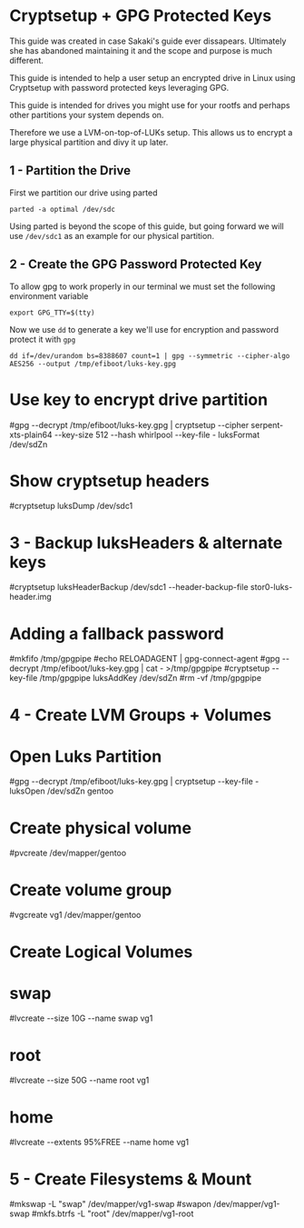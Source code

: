 # Cryptsetup + GPG Protected Keys

This guide was created in case Sakaki's guide ever dissapears. Ultimately she has abandoned maintaining it and the scope and purpose is much different.

This guide is intended to help a user setup an encrypted drive in Linux using Cryptsetup with password protected keys leveraging GPG.

This guide is intended for drives you might use for your rootfs and perhaps other partitions your system depends on. 

Therefore we use a LVM-on-top-of-LUKs setup. This allows us to encrypt a large physical partition and divy it up later.


## 1 - Partition the Drive

First we partition our drive using parted

`parted -a optimal /dev/sdc`

Using parted is beyond the scope of this guide, but going forward we will use `/dev/sdc1` as an example for our physical partition.

## 2 - Create the GPG Password Protected Key

To allow gpg to work properly in our terminal we must set the following environment variable

`export GPG_TTY=$(tty)`

Now we use `dd` to generate a key we'll use for encryption and password protect it with `gpg`

`dd if=/dev/urandom bs=8388607 count=1 | gpg --symmetric --cipher-algo AES256 --output /tmp/efiboot/luks-key.gpg`

# Use key to encrypt drive partition
#gpg --decrypt /tmp/efiboot/luks-key.gpg | cryptsetup --cipher serpent-xts-plain64 --key-size 512 --hash whirlpool --key-file - luksFormat /dev/sdZn 

# Show cryptsetup headers
#cryptsetup luksDump /dev/sdc1

# 3 - Backup luksHeaders & alternate keys
#cryptsetup luksHeaderBackup /dev/sdc1 --header-backup-file stor0-luks-header.img

# Adding a fallback password
#mkfifo /tmp/gpgpipe
#echo RELOADAGENT | gpg-connect-agent
#gpg --decrypt /tmp/efiboot/luks-key.gpg | cat - >/tmp/gpgpipe
#cryptsetup --key-file /tmp/gpgpipe luksAddKey /dev/sdZn
#rm -vf /tmp/gpgpipe

# 4 - Create LVM Groups + Volumes
# Open Luks Partition
#gpg --decrypt /tmp/efiboot/luks-key.gpg | cryptsetup --key-file - luksOpen /dev/sdZn gentoo

# Create physical volume
#pvcreate /dev/mapper/gentoo

# Create volume group
#vgcreate vg1 /dev/mapper/gentoo 

# Create Logical Volumes
# swap
#lvcreate --size 10G --name swap vg1
# root
#lvcreate --size 50G --name root vg1
# home
#lvcreate --extents 95%FREE --name home vg1

# 5 - Create Filesystems & Mount
#mkswap -L "swap" /dev/mapper/vg1-swap
#swapon /dev/mapper/vg1-swap
#mkfs.btrfs -L "root" /dev/mapper/vg1-root

